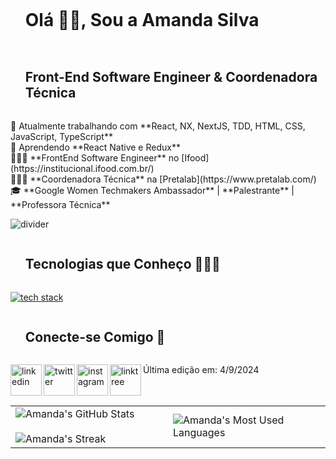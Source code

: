 
<!-- h1 without bottom border -->
<div id="user-content-toc">
  <ul align="left">
    <summary><h1 style="display: inline-block">Olá 👋🏾, Sou a Amanda Silva</h1></summary>
  </ul>
</div>

<!-- h2 without bottom border -->
<div id="user-content-toc">
  <ul align="left">
    <summary><h2 style="display: inline-block">Front-End Software Engineer & Coordenadora Técnica</h2></summary>
  </ul>
</div>

<!-- Intro start -->
<p align="left">
  🔭 Atualmente trabalhando com **React, NX, NextJS, TDD, HTML, CSS, JavaScript, TypeScript**<br>
  🌱 Aprendendo **React Native e Redux**<br>
  👩🏾‍💻 **FrontEnd Software Engineer** no [Ifood](https://institucional.ifood.com.br/)<br>
  👩🏾‍💻 **Coordenadora Técnica** na [Pretalab](https://www.pretalab.com/)<br>
  🎓 **Google Women Techmakers Ambassador** | **Palestrante** | **Professora Técnica**
</p>
<!-- Intro end -->

<!-- horizontal divider -->
<img src="https://user-images.githubusercontent.com/73097560/115834477-dbab4500-a447-11eb-908a-139a6edaec5c.gif" alt="divider" />

<!-- h2 without bottom border -->
<div id="user-content-toc">
  <ul align="left">
    <summary><h2 style="display: inline-block">Tecnologias que Conheço 👨🏾‍💻</h2></summary>
  </ul>
</div>
<!-- Tech stack icons -->
<p align="left">
  <a href="https://skillicons.dev">
    <img src="https://skillicons.dev/icons?i=git,bootstrap,css,github,html,java,js,materialui,nextjs,nodejs,react,tailwind,ts,vscode&perline=14" alt="tech stack" />
  </a>
</p>

<!-- h2 without bottom border -->
<div id="user-content-toc">
  <ul align="left">
    <summary><h2 style="display: inline-block">Conecte-se Comigo 🤝</h2></summary>
  </ul>
</div>
<!-- Icons and links -->
<p align="left">
  <a href="https://www.linkedin.com/in/amanda-silva-dev/" target="blank"><img align="left" src="https://user-images.githubusercontent.com/88904952/234979284-68c11d7f-1acc-4f0c-ac78-044e1037d7b0.png" alt="linkedin" height="50" width="50" /></a>
  <a href="https://twitter.com/amanda_dev" target="blank"><img align="left" src="https://user-images.githubusercontent.com/88904952/234980676-61bfb021-ecc8-48f7-88e6-34c1b06c4a58.png" alt="twitter" height="50" width="50" /></a>
  <a href="https://www.instagram.com/amanda_dev/" target="blank"><img align="left" src="https://user-images.githubusercontent.com/88904952/234981169-2dd1e58f-4b7e-468c-8213-034ba62156c3.png" alt="instagram" height="50" width="50" /></a>
  <a href="https://linktr.ee/Afront_Tech" target="blank"><img align="left" src="https://user-images.githubusercontent.com/88904952/234982196-562aea17-5532-4550-8c08-1c7cb994a541.png" alt="linktree" height="50" width="50" /></a>
</p>

<!-- Stats & Trophy -->
<p align="left">
  <!-- Stats (start) -->
  <table align="left">
    <tr border="none">
      <td width="50%" align="left">
        <img align="left" src="https://github-readme-stats.vercel.app/api?username=amanda-silva&theme=dark&show_icons=true&count_private=true" alt="Amanda's GitHub Stats" />
        <br></br>
        <img title="🔥 Get streak stats for your profile at git.io/streak-stats" alt="Amanda's Streak" src="https://github-readme-streak-stats.herokuapp.com/?user=amanda-silva&theme=dark&hide_border=false" />
      </td>
      <td width="50%" align="left">
        <img align="left" src="https://github-readme-stats.anuraghazra1.vercel.app/api/top-langs/?username=amanda-silva&theme=dark&hide_border=false&no-bg=true&no-frame=true&langs_count=10" alt="Amanda's Most Used Languages" />
      </td>
    </tr>
  </table>
  <!-- Stats (end) -->

<!-- Last Edited -->
<p align="left">
  Última edição em: 4/9/2024
</p>
